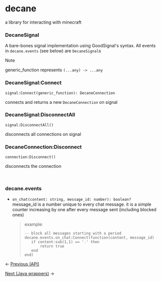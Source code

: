 # decane
a library for interacting with minecraft

### DecaneSignal
A bare-bones signal implementation using GoodSignal's syntax. All events in `decane.events` (see below) are `DecaneSignal`s

> [!NOTE]
> generic_function represents `(...any) -> ...any`

### DecaneSignal:Connect
```luau
signal:Connect(generic_function): DecaneConnection
```
connects and returns a new `DecaneConnection` on signal

### DecaneSignal:DisconnectAll
```luau
signal:DisconnectAll()
```
disconnects all connections on signal

### DecaneConnection:Disconnect
```luau
connection:Disconnect()
```
disconnects the connection

<br>

### decane.events
* `on_chat(content: string, message_id: number): boolean?`<br>
    message_id is a number unique to every chat message. it is a simple counter increasing by one after every message sent (including blocked ones)<br>
    > example:
    > ```luau
    > -- block all messages starting with a period
    > decane.events.on_chat:Connect(function(content, message_id)
    >    if content:sub(1,1) == '.' then
    >        return true
    >    end
    >end)
    >```


<- [Previous (API)](./README.MD)

[Next (Java wrappers)](./Java_wrappers.MD) ->